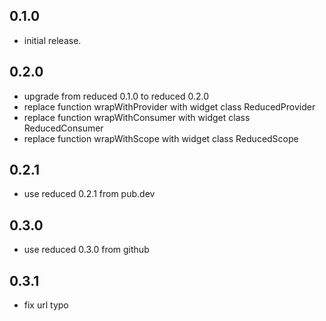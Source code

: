 ## 0.1.0

* initial release.

## 0.2.0

* upgrade from reduced 0.1.0 to reduced 0.2.0
* replace function wrapWithProvider with widget class ReducedProvider
* replace function wrapWithConsumer with widget class ReducedConsumer
* replace function wrapWithScope with widget class ReducedScope

## 0.2.1

* use reduced 0.2.1 from pub.dev

## 0.3.0

* use reduced 0.3.0 from github

## 0.3.1

* fix url typo
